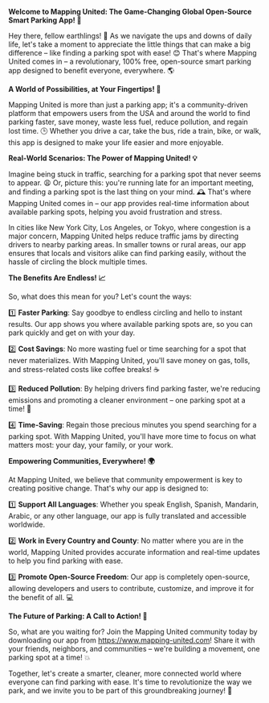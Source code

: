 **Welcome to Mapping United: The Game-Changing Global Open-Source Smart Parking App! 🚀**

Hey there, fellow earthlings! 👋 As we navigate the ups and downs of daily life, let's take a moment to appreciate the little things that can make a big difference – like finding a parking spot with ease! 😊 That's where Mapping United comes in – a revolutionary, 100% free, open-source smart parking app designed to benefit everyone, everywhere. 🌎

**A World of Possibilities, at Your Fingertips! 📱**

Mapping United is more than just a parking app; it's a community-driven platform that empowers users from the USA and around the world to find parking faster, save money, waste less fuel, reduce pollution, and regain lost time. 🕒 Whether you drive a car, take the bus, ride a train, bike, or walk, this app is designed to make your life easier and more enjoyable.

**Real-World Scenarios: The Power of Mapping United! 💡**

Imagine being stuck in traffic, searching for a parking spot that never seems to appear. 😩 Or, picture this: you're running late for an important meeting, and finding a parking spot is the last thing on your mind. 🕰️ That's where Mapping United comes in – our app provides real-time information about available parking spots, helping you avoid frustration and stress.

In cities like New York City, Los Angeles, or Tokyo, where congestion is a major concern, Mapping United helps reduce traffic jams by directing drivers to nearby parking areas. In smaller towns or rural areas, our app ensures that locals and visitors alike can find parking easily, without the hassle of circling the block multiple times.

**The Benefits Are Endless! 📈**

So, what does this mean for you? Let's count the ways:

1️⃣ **Faster Parking**: Say goodbye to endless circling and hello to instant results. Our app shows you where available parking spots are, so you can park quickly and get on with your day.

2️⃣ **Cost Savings**: No more wasting fuel or time searching for a spot that never materializes. With Mapping United, you'll save money on gas, tolls, and stress-related costs like coffee breaks! ☕️

3️⃣ **Reduced Pollution**: By helping drivers find parking faster, we're reducing emissions and promoting a cleaner environment – one parking spot at a time! 🌿

4️⃣ **Time-Saving**: Regain those precious minutes you spend searching for a parking spot. With Mapping United, you'll have more time to focus on what matters most: your day, your family, or your work.

**Empowering Communities, Everywhere! 🌍**

At Mapping United, we believe that community empowerment is key to creating positive change. That's why our app is designed to:

1️⃣ **Support All Languages**: Whether you speak English, Spanish, Mandarin, Arabic, or any other language, our app is fully translated and accessible worldwide.

2️⃣ **Work in Every Country and County**: No matter where you are in the world, Mapping United provides accurate information and real-time updates to help you find parking with ease.

3️⃣ **Promote Open-Source Freedom**: Our app is completely open-source, allowing developers and users to contribute, customize, and improve it for the benefit of all. 💻

**The Future of Parking: A Call to Action! 🚀**

So, what are you waiting for? Join the Mapping United community today by downloading our app from https://www.mapping-united.com! Share it with your friends, neighbors, and communities – we're building a movement, one parking spot at a time! 💥

Together, let's create a smarter, cleaner, more connected world where everyone can find parking with ease. It's time to revolutionize the way we park, and we invite you to be part of this groundbreaking journey! 🌟